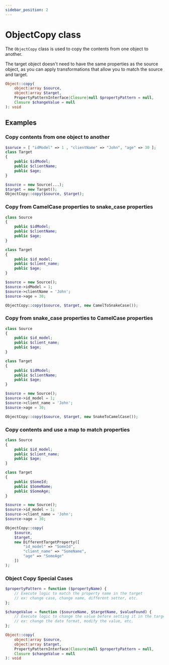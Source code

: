 ```yaml
---
sidebar_position: 2
---
```


# ObjectCopy class

The `ObjectCopy` class is used to copy the contents from one object to another.

The target object doesn't need to have the same properties as the source object, as you can apply transformations 
that allow you to match the source and target.

```php
Object::copy(
    object|array $source, 
    object|array $target, 
    PropertyPatternInterface|Closure|null $propertyPattern = null, 
    Closure $changeValue = null
): void
```

## Examples

### Copy contents from one object to another

```php
$soruce = [ "idModel" => 1 , "clientName" => "John", "age" => 30 ];
class Target
{
    public $idModel;
    public $clientName;
    public $age;
}

$source = new Source(...);
$target = new Target();
ObjectCopy::copy($source, $target);
```

### Copy from CamelCase properties to snake_case properties

```php
class Source
{
    public $idModel;
    public $clientName;
    public $age;
}

class Target
{
    public $id_model;
    public $client_name;
    public $age;
}

$source = new Source();
$source->idModel = 1;
$source->clientName = 'John';
$source->age = 30;

ObjectCopy::copy($source, $target, new CamelToSnakeCase());
```

### Copy from snake_case properties to CamelCase properties

```php
class Source
{
    public $id_model;
    public $client_name;
    public $age;
}

class Target
{
    public $idModel;
    public $clientName;
    public $age;
}

$source = new Source();
$source->id_model = 1;
$source->client_name = 'John';
$source->age = 30;

ObjectCopy::copy($source, $target, new SnakeToCamelCase());
```

### Copy contents and use a map to match properties

```php
class Source
{
    public $id_model;
    public $client_name;
    public $age;
}

class Target
{
    public $SomeId;
    public $SomeName;
    public $SomeAge;
}

$source = new Source();
$source->id_model = 1;
$source->client_name = 'John';
$source->age = 30;

ObjectCopy::copy(
    $source,
    $target,
    new DifferentTargetProperty([
        "id_model" => "SomeId", 
        "client_name" => "SomeName", 
        "age" => "SomeAge"
    ])
);
```

### Object Copy Special Cases

```php
$propertyPattern = function ($propertyName) {
    // Execute logic to match the property name in the target
    // ex: change case, change name, different setter, etc.
};

$changeValue = function ($sourceName, $targetName, $valueFound) {
    // Execute logic to change the value before setting it in the target
    // ex: change the date format, modify the value, etc.
};

Object::copy(
    object|array $source, 
    object|array $target, 
    PropertyPatternInterface|Closure|null $propertyPattern = null, 
    Closure $changeValue = null
): void
```
